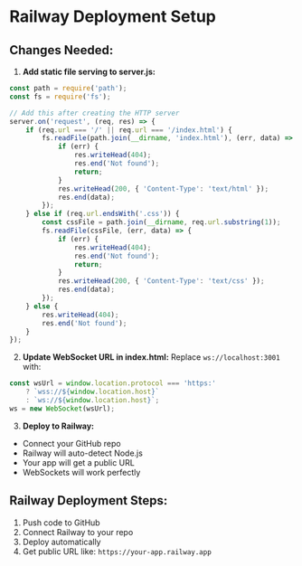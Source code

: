 # Railway Deployment Setup

## Changes Needed:

1. **Add static file serving to server.js:**

```javascript
const path = require('path');
const fs = require('fs');

// Add this after creating the HTTP server
server.on('request', (req, res) => {
    if (req.url === '/' || req.url === '/index.html') {
        fs.readFile(path.join(__dirname, 'index.html'), (err, data) => {
            if (err) {
                res.writeHead(404);
                res.end('Not found');
                return;
            }
            res.writeHead(200, { 'Content-Type': 'text/html' });
            res.end(data);
        });
    } else if (req.url.endsWith('.css')) {
        const cssFile = path.join(__dirname, req.url.substring(1));
        fs.readFile(cssFile, (err, data) => {
            if (err) {
                res.writeHead(404);
                res.end('Not found');
                return;
            }
            res.writeHead(200, { 'Content-Type': 'text/css' });
            res.end(data);
        });
    } else {
        res.writeHead(404);
        res.end('Not found');
    }
});
```

2. **Update WebSocket URL in index.html:**
Replace `ws://localhost:3001` with:
```javascript
const wsUrl = window.location.protocol === 'https:' 
    ? `wss://${window.location.host}` 
    : `ws://${window.location.host}`;
ws = new WebSocket(wsUrl);
```

3. **Deploy to Railway:**
- Connect your GitHub repo
- Railway will auto-detect Node.js
- Your app will get a public URL
- WebSockets will work perfectly

## Railway Deployment Steps:
1. Push code to GitHub
2. Connect Railway to your repo
3. Deploy automatically
4. Get public URL like: `https://your-app.railway.app`
